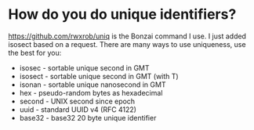 # How do you do unique identifiers?

https://github.com/rwxrob/uniq is the Bonzai command I use. I just added isosect based on a request. There are many ways to use uniqueness, use the best for you:

* isosec  - sortable unique second in GMT
* isosect - sortable unique second in GMT (with T)
* isonan  - sortable unique nanosecond in GMT
* hex     - pseudo-random bytes as hexadecimal
* second  - UNIX second since epoch
* uuid    - standard UUID v4 (RFC 4122)
* base32  - base32 20 byte unique identifier


